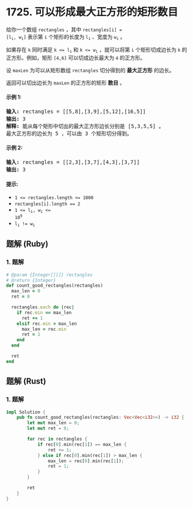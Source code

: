 # 1725. 可以形成最大正方形的矩形数目
给你一个数组 `rectangles` ，其中 <code>rectangles[i] = [l<sub>i</sub>, w<sub>i</sub>]</code> 表示第 `i` 个矩形的长度为 <code>l<sub>i</sub></code> 、宽度为 <code>w<sub>i</sub></code> 。

如果存在 `k` 同时满足 <code>k <= l<sub>i</sub></code> 和 <code>k <= w<sub>i</sub></code> ，就可以将第 `i` 个矩形切成边长为 `k` 的正方形。例如，矩形 `[4,6]` 可以切成边长最大为 `4` 的正方形。

设 `maxLen` 为可以从矩形数组 `rectangles` 切分得到的 **最大正方形** 的边长。

返回可以切出边长为 `maxLen` 的正方形的矩形 **数目** 。

#### 示例 1:
<pre>
<strong>输入:</strong> rectangles = [[5,8],[3,9],[5,12],[16,5]]
<strong>输出:</strong> 3
<strong>解释:</strong> 能从每个矩形中切出的最大正方形边长分别是 [5,3,5,5] 。
最大正方形的边长为 5 ，可以由 3 个矩形切分得到。
</pre>

#### 示例 2:
<pre>
<strong>输入:</strong> rectangles = [[2,3],[3,7],[4,3],[3,7]]
<strong>输出:</strong> 3
</pre>

#### 提示:
* `1 <= rectangles.length <= 1000`
* `rectangles[i].length == 2`
* <code>1 <= l<sub>i</sub>, w<sub>i</sub> <= 10<sup>9</sup></code>
* <code>l<sub>i</sub> != w<sub>i</sub></code>

## 题解 (Ruby)

### 1. 题解
```Ruby
# @param {Integer[][]} rectangles
# @return {Integer}
def count_good_rectangles(rectangles)
  max_len = 0
  ret = 0

  rectangles.each do |rec|
    if rec.min == max_len
      ret += 1
    elsif rec.min > max_len
      max_len = rec.min
      ret = 1
    end
  end

  ret
end
```

## 题解 (Rust)

### 1. 题解
```Rust
impl Solution {
    pub fn count_good_rectangles(rectangles: Vec<Vec<i32>>) -> i32 {
        let mut max_len = 0;
        let mut ret = 0;

        for rec in rectangles {
            if rec[0].min(rec[1]) == max_len {
                ret += 1;
            } else if rec[0].min(rec[1]) > max_len {
                max_len = rec[0].min(rec[1]);
                ret = 1;
            }
        }

        ret
    }
}
```
